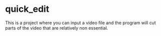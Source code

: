 # quick_edit
This is a project where you can input a video file and the program will cut parts of the video that are relatively non essential.
